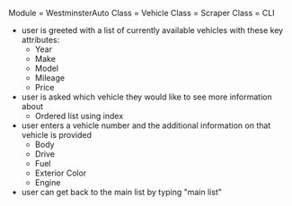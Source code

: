 Module = WestminsterAuto
Class = Vehicle
Class = Scraper
Class = CLI

- user is greeted with a list of currently available vehicles with these key attributes:
  - Year
  - Make
  - Model
  - Mileage
  - Price
- user is asked which vehicle they would like to see more information about
  - Ordered list using index
- user enters a vehicle number and the additional information on that vehicle is provided
  - Body
  - Drive
  - Fuel
  - Exterior Color
  - Engine
- user can get back to the main list by typing "main list"
